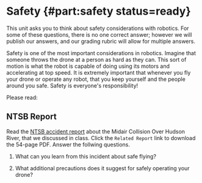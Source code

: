 # Safety {#part:safety status=ready}

This unit asks you to think about safety considerations with robotics. For some
of these questions, there is no one correct answer; however we will publish our
answers, and our grading rubric will allow for multiple answers.

Safety is one of the most important considerations in robotics. Imagine that
someone throws the drone at a person as hard as they can. This sort of motion
is what the robot is capable of doing using its motors and accelerating at top
speed. It is extremely important that whenever you fly your drone or operate
any robot, that you keep yourself and the people around you safe. Safety is
everyone's responsibility!

Please read:
## NTSB Report

Read the [NTSB accident
report](https://www.ntsb.gov/investigations/AccidentReports/Pages/AAR1005.aspx)
about the Midair Collision Over Hudson River, that we discussed in class. Click
the `Related Report` link to download the 54-page PDF. Answer the follwing
questions.

1. What can you learn from this incident about safe flying?

2. What additional precautions does it suggest for safely operating your drone?
